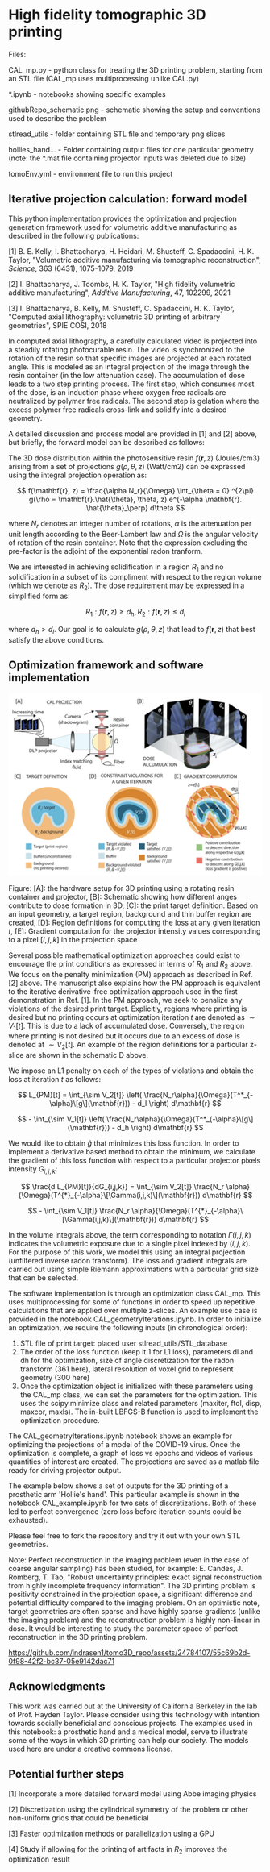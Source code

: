 # High fidelity tomographic 3D printing

Files: 

CAL_mp.py - python class for treating the 3D printing problem, starting from an STL file (CAL_mp uses multiprocessing unlike CAL.py)

*.ipynb - notebooks showing specific examples

githubRepo_schematic.png - schematic showing the setup and conventions used to describe the problem

stlread_utils - folder containing STL file and temporary png slices

hollies_hand... - Folder containing output files for one particular geometry (note: the *.mat file containing projector inputs was deleted due to size)

tomoEnv.yml - environment file to run this project

## Iterative projection calculation: forward model

This python implementation provides the optimization and projection generation framework used for volumetric additive manufacturing as described in the following publications:

[1] B. E. Kelly, I. Bhattacharya, H. Heidari, M. Shusteff, C. Spadaccini, H. K. Taylor, "Volumetric additive manufacturing via tomographic reconstruction", *Science*, 363 (6431), 1075-1079, 2019

[2] I. Bhattacharya, J. Toombs, H. K. Taylor, "High fidelity volumetric additive manufacturing", *Additive Manufacturing*, 47, 102299, 2021

[3] I. Bhattacharya, B. Kelly, M. Shusteff, C. Spadaccini, H. K. Taylor, "Computed axial lithography: volumetric 3D printing of arbitrary geometries", SPIE COSI, 2018

In computed axial lithography, a carefully calculated video is projected into a steadily rotating photocurable resin. The video is synchronized to the rotation of the resin so that specific images are projected at each rotated angle. This is modeled as an integral projection of the image through the resin container (in the low attenuation case). The accumulation of dose leads to a two step printing process. The first step, which consumes most of the dose, is an induction phase where oxygen free radicals are neutralized by polymer free radicals. The second step is gelation where the excess polymer free radicals cross-link and solidify into a desired geometry. 

A detailed discussion and process model are provided in [1] and [2] above, but briefly, the forward model can be described as follows:

The 3D dose distribution within the photosensitive resin $f(\mathbf{r}, z)$ (Joules/cm3) arising from a set of projections $g(\rho, \theta, z)$ (Watt/cm2) can be expressed using the integral projection operation as:

$$ f(\mathbf{r}, z) = \frac{\alpha N_r}{\Omega} \int_{\theta = 0} ^{2\pi} g(\rho = \mathbf{r}.\hat{\theta}, \theta, z) e^{-\alpha \mathbf{r}. \hat{\theta}_\perp} d\theta $$

where $N_r$ denotes an integer number of rotations, $\alpha$ is the attenuation per unit length according to the Beer-Lambert law and $\Omega$ is the angular velocity of rotation of the resin container. Note that the expression excluding the pre-factor is the adjoint of the exponential radon tranform.

We are interested in achieving solidification in a region $R_1$ and no solidification in a subset of its compliment with respect to the region volume (which we denote as $R_2$). The dose requirement may be expressed in a simplified form as:

$$ R_1: f(\mathbf{r}, z) \ge d_h, R_2: f(\mathbf{r}, z) \le d_l $$ 

where $d_h > d_l$. Our goal is to calculate $g(\rho, \theta, z)$ that lead to $f(\mathbf{r}, z)$ that best satisfy the above conditions. 

## Optimization framework and software implementation

![CAL setup](githubRepo_schematic.png)

Figure: [A]: the hardware setup for 3D printing using a rotating resin container and projector, [B]: Schematic showing how different anges contribute to dose formation in 3D, [C]: the print target definition. Based on an input geometry, a target region, background and thin buffer region are created, [D]: Region definitions for computing the loss at any given iteration $t$, [E]: Gradient computation for the projector intensity values corresponding to a pixel $[i, j, k]$ in the projection space

Several possible mathematical optimization approaches could exist to encourage the print conditions as expressed in terms of $R_1$ and $R_2$ above. We focus on the penalty minimization (PM) approach as described in Ref. [2] above. The manuscript also explains how the PM approach is equivalent to the iterative derivative-free optimization approach used in the first demonstration in Ref. [1]. In the PM approach, we seek to penalize any violations of the desired print target. Explicitly, regions where printing is desired but no printing occurs at optimization iteration $t$ are denoted as $\sim V_1[t]$. This is due to a lack of accumulated dose. Conversely, the region where printing is not desired but it occurs due to an excess of dose is denoted at $\sim V_2[t]$. An example of the region definitions for a particular z-slice are shown in the schematic D above.

We impose an L1 penalty on each of the types of violations and obtain the loss at iteration $t$ as follows:

$$ L_{PM}[t] = \int_{\sim V_2[t]} \left( \frac{N_r\alpha}{\Omega}(T^*_{-\alpha}\[g\](\mathbf{r})) - d_l \right) d\mathbf{r} $$ 

$$ - \int_{\sim V_1[t]} \left( \frac{N_r\alpha}{\Omega}(T^*_{-\alpha}\[g\](\mathbf{r})) - d_h \right) d\mathbf{r} $$

We would like to obtain $\hat{g}$ that minimizes this loss function. In order to implement a derivative based method to obtain the minimum, we calculate the gradient of this loss function with respect to a particular projector pixels intensity $G_{i,j,k}$:

$$ \frac{d L_{PM}[t]}{dG_{i,j,k}} = \int_{\sim V_2[t]} \frac{N_r \alpha}{\Omega}(T^{*}_{-\alpha}\[\Gamma(i,j,k)\](\mathbf{r})) d\mathbf{r} $$ 

$$ - \int_{\sim V_1[t]} \frac{N_r \alpha}{\Omega}(T^{*}_{-\alpha}\[\Gamma(i,j,k)\](\mathbf{r})) d\mathbf{r} $$

In the volume integrals above, the term corresponding to notation $\Gamma(i,j,k)$ indicates the volumetric exposure due to a single pixel indexed by $(i,j,k)$. For the purpose of this work, we model this using an integral projection (unfiltered inverse radon transform). The loss and gradient integrals are carried out using simple Riemann approximations with a particular grid size that can be selected. 

The software implementation is through an optimization class CAL_mp. This uses multiprocessing for some of functions in order to speed up repetitive calculations that are applied over multiple z-slices. An example use case is provided in the notebook CAL_geometryIterations.ipynb. In order to initialize an optimization, we require the following inputs (in chronological order):
1. STL file of print target: placed user stlread_utils/STL_database
2. The order of the loss function (keep it 1 for L1 loss), parameters dl and dh for the optimization, size of angle discretization for the radon transform (361 here), lateral resolution of voxel grid to represent geometry (300 here)
3. Once the optimization object is initialized with these parameters using the CAL_mp class, we can set the parameters for the optimization. This uses the scipy.minimize class and related parameters (maxiter, ftol, disp, maxcor, maxls). The in-built LBFGS-B function is used to implement the optimization procedure.

The CAL_geometryIterations.ipynb notebook shows an example for optimizing the projections of a model of the COVID-19 virus. Once the optimization is complete, a graph of loss vs epochs and videos of various quantities of interest are created. The projections are saved as a matlab file ready for driving projector output. 

The example below shows a set of outputs for the 3D printing of a prosthetic arm 'Hollie's hand'. This particular example is shown in the notebook CAL_example.ipynb for two sets of discretizations. Both of these led to perfect convergence (zero loss before iteration counts could be exhausted). 

Please feel free to fork the repository and try it out with your own STL geometries. 

Note: Perfect reconstruction in the imaging problem (even in the case of coarse angular sampling) has been studied, for example:
E. Candes, J. Romberg, T. Tao, "Robust uncertainty principles: exact signal reconstruction from highly incomplete frequency information".
The 3D printing problem is positivity constrained in the projection space, a significant difference and potential difficulty compared to the imaging problem. On an optimistic note, target geometries are often sparse and have highly sparse gradients (unlike the imaging problem) and the reconstruction problem is highly non-linear in dose. It would be interesting to study the parameter space of perfect reconstruction in the 3D printing problem. 

https://github.com/indrasen1/tomo3D_repo/assets/24784107/55c69b2d-0f98-42f2-bc37-05e9142dac71

## Acknowledgments

This work was carried out at the University of California Berkeley in the lab of Prof. Hayden Taylor. Please consider using this technology with intention towards socially beneficial and conscious projects. The examples used in this notebook: a prosthetic hand and a medical model, serve to illustrate some of the ways in which 3D printing can help our society. The models used here are under a creative commons license. 

## Potential further steps

[1] Incorporate a more detailed forward model using Abbe imaging physics

[2] Discretization using the cylindrical symmetry of the problem or other non-uniform grids that could be beneficial

[3] Faster optimization methods or parallelization using a GPU

[4] Study if allowing for the printing of artifacts in $R_2$ improves the optimization result

